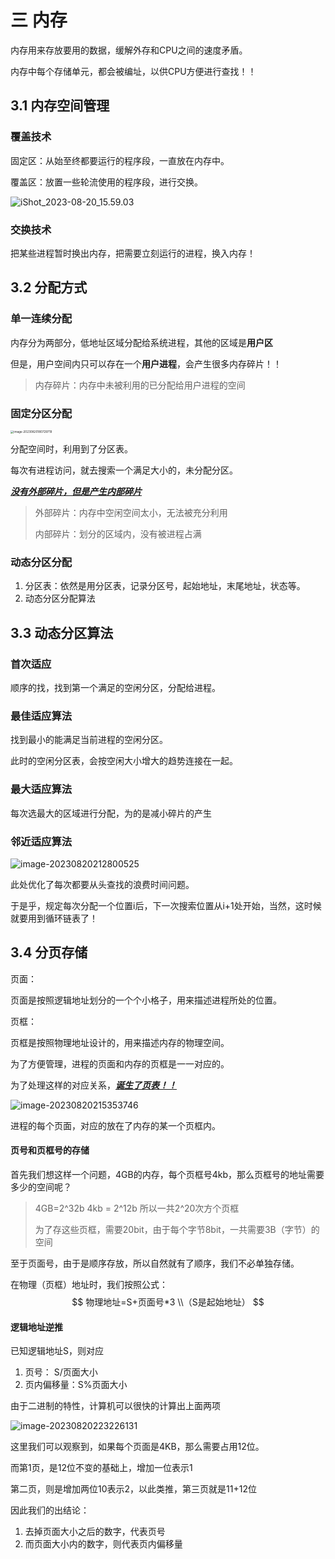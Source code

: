 # 三 内存

内存用来存放要用的数据，缓解外存和CPU之间的速度矛盾。

内存中每个存储单元，都会被编址，以供CPU方便进行查找！！



## 3.1 内存空间管理

### 覆盖技术

固定区：从始至终都要运行的程序段，一直放在内存中。

覆盖区：放置一些轮流使用的程序段，进行交换。 

![iShot_2023-08-20_15.59.03](https://picgo-sy.oss-cn-beijing.aliyuncs.com/img/202308201613806.png)

### 交换技术

 把某些进程暂时换出内存，把需要立刻运行的进程，换入内存！

## 3.2 分配方式

### 单一连续分配

内存分为两部分，低地址区域分配给系统进程，其他的区域是**用户区**

但是，用户空间内只可以存在一个**用户进程**，会产生很多内存碎片！！

> 内存碎片：内存中未被利用的已分配给用户进程的空间

### 固定分区分配

<img src="https://picgo-sy.oss-cn-beijing.aliyuncs.com/img/202308201807739.png" alt="image-20230820180729719" style="zoom:33%;" />

 分配空间时，利用到了分区表。

每次有进程访问，就去搜索一个满足大小的，未分配分区。

**<u>*没有外部碎片，但是产生内部碎片*</u>**

> 外部碎片：内存中空闲空间太小，无法被充分利用
>
> 内部碎片：划分的区域内，没有被进程占满

### 动态分区分配

1. 分区表：依然是用分区表，记录分区号，起始地址，末尾地址，状态等。
2. 动态分区分配算法

##  3.3 动态分区算法

### 首次适应

 顺序的找，找到第一个满足的空闲分区，分配给进程。

### 最佳适应算法

找到最小的能满足当前进程的空闲分区。

此时的空闲分区表，会按空闲大小增大的趋势连接在一起。

### 最大适应算法

每次选最大的区域进行分配，为的是减小碎片的产生

### 邻近适应算法

![image-20230820212800525](https://picgo-sy.oss-cn-beijing.aliyuncs.com/img/202308202128727.png)

此处优化了每次都要从头查找的浪费时间问题。

于是乎，规定每次分配一个位置i后，下一次搜索位置从i+1处开始，当然，这时候就要用到循环链表了！

## 3.4 分页存储

 页面：

页面是按照逻辑地址划分的一个个小格子，用来描述进程所处的位置。

页框：

页框是按照物理地址设计的，用来描述内存的物理空间。

为了方便管理，进程的页面和内存的页框是一一对应的。

为了处理这样的对应关系，**<u>*诞生了页表！！*</u>**

![image-20230820215353746](https://picgo-sy.oss-cn-beijing.aliyuncs.com/img/202308202153769.png)

进程的每个页面，对应的放在了内存的某一个页框内。

#### 页号和页框号的存储

首先我们想这样一个问题，4GB的内存，每个页框号4kb，那么页框号的地址需要多少的空间呢？

> 4GB=2^32b  4kb = 2^12b 所以一共2^20次方个页框
>
> 为了存这些页框，需要20bit，由于每个字节8bit，一共需要3B（字节）的空间

至于页面号，由于是顺序存放，所以自然就有了顺序，我们不必单独存储。

在物理（页框）地址时，我们按照公式：
$$
物理地址=S+页面号*3 \\（S是起始地址）
$$

#### 逻辑地址逆推

已知逻辑地址S，则对应

1. 页号： S/页面大小
2. 页内偏移量：S%页面大小

由于二进制的特性，计算机可以很快的计算出上面两项

![image-20230820223226131](https://picgo-sy.oss-cn-beijing.aliyuncs.com/img/202308202232157.png)

这里我们可以观察到，如果每个页面是4KB，那么需要占用12位。

而第1页，是12位不变的基础上，增加一位表示1

第二页，则是增加两位10表示2，以此类推，第三页就是11+12位

因此我们的出结论：

1. 去掉页面大小之后的数字，代表页号
2. 而页面大小内的数字，则代表页内偏移量
